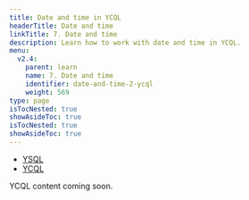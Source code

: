 ```yaml
---
title: Date and time in YCQL
headerTitle: Date and time
linkTitle: 7. Date and time
description: Learn how to work with date and time in YCQL.
menu:
  v2.4:
    parent: learn
    name: 7. Date and time
    identifier: date-and-time-2-ycql
    weight: 569
type: page
isTocNested: true
showAsideToc: true
isTocNested: true
showAsideToc: true
---
```


<ul class="nav nav-tabs-alt nav-tabs-yb">

  <li >
    <a href="/latest/develop/learn/date-and-time-ysql" class="nav-link">
      <i class="icon-postgres" aria-hidden="true"></i>
      YSQL
    </a>
  </li>

  <li >
    <a href="/latest/develop/learn/date-and-time-ycql" class="nav-link active">
      <i class="icon-cassandra" aria-hidden="true"></i>
      YCQL
    </a>
  </li>

</ul>

YCQL content coming soon.

